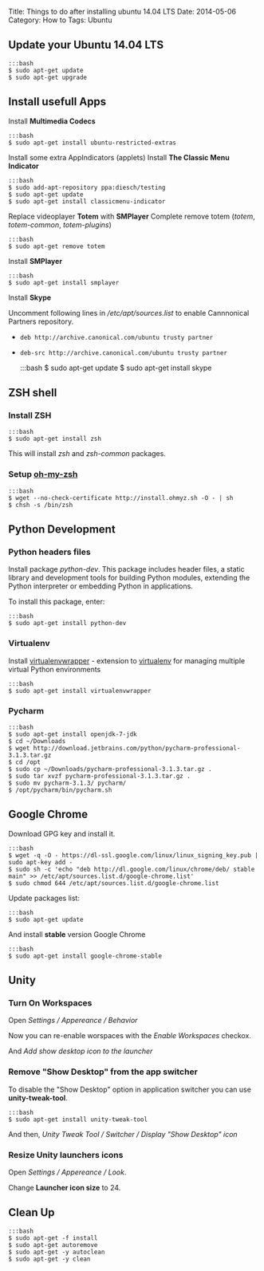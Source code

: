 Title: Things to do after installing ubuntu 14.04 LTS
Date: 2014-05-06
Category: How to
Tags: Ubuntu

## Update your Ubuntu 14.04 LTS

    :::bash
    $ sudo apt-get update 
    $ sudo apt-get upgrade

## Install usefull Apps

Install **Multimedia Codecs**

    :::bash
    $ sudo apt-get install ubuntu-restricted-extras

Install some extra AppIndicators (applets)
Install **The Classic Menu Indicator**

    :::bash
    $ sudo add-apt-repository ppa:diesch/testing
    $ sudo apt-get update
    $ sudo apt-get install classicmenu-indicator

Replace videoplayer **Totem** with **SMPlayer**
Complete remove totem (*totem*, *totem-common*, *totem-plugins*)

    :::bash
    $ sudo apt-get remove totem

Install **SMPlayer**

    :::bash
    $ sudo apt-get install smplayer

Install **Skype**

Uncomment following lines in */etc/apt/sources.list* to enable Cannnonical Partners repository.

- `deb http://archive.canonical.com/ubuntu trusty partner`
- `deb-src http://archive.canonical.com/ubuntu trusty partner`

    :::bash
    $ sudo apt-get update
    $ sudo apt-get install skype
    

## ZSH shell

### Install ZSH

    :::bash
    $ sudo apt-get install zsh

This will install *zsh* and *zsh-common* packages.

### Setup [oh-my-zsh][oh-my-zsh]

    :::bash
    $ wget --no-check-certificate http://install.ohmyz.sh -O - | sh
    $ chsh -s /bin/zsh

## Python Development

### Python headers files
Install package *python-dev*. This package includes header files, a static
library and development tools for building Python modules, extending the
Python interpreter or embedding Python in applications.

To install this package, enter:

    :::bash
    $ sudo apt-get install python-dev

### Virtualenv
Install [virtualenvwrapper][virtualenvwrapper] - extension to [virtualenv][virtualenv]
for managing multiple virtual Python environments

    :::bash
    $ sudo apt-get install virtualenvwrapper

### Pycharm

    :::bash
    $ sudo apt-get install openjdk-7-jdk
    $ cd ~/Downloads
    $ wget http://download.jetbrains.com/python/pycharm-professional-3.1.3.tar.gz
    $ cd /opt
    $ sudo cp ~/Downloads/pycharm-professional-3.1.3.tar.gz .
    $ sudo tar xvzf pycharm-professional-3.1.3.tar.gz .
    $ sudo mv pycharm-3.1.3/ pycharm/
    $ /opt/pycharm/bin/pycharm.sh


## Google Chrome
Download GPG key and install it.

    :::bash
    $ wget -q -O - https://dl-ssl.google.com/linux/linux_signing_key.pub | sudo apt-key add -
    $ sudo sh -c 'echo "deb http://dl.google.com/linux/chrome/deb/ stable main" >> /etc/apt/sources.list.d/google-chrome.list'
    $ sudo chmod 644 /etc/apt/sources.list.d/google-chrome.list

Update packages list:

    :::bash
    $ sudo apt-get update

And install **stable** version Google Chrome

    :::bash
    $ sudo apt-get install google-chrome-stable

## Unity

### Turn On Workspaces
Open *Settings / Appereance / Behavior*

Now you can re-enable worspaces with the *Enable Workspaces* checkox.

And *Add show desktop icon to the launcher*

### Remove "Show Desktop" from the app switcher
To disable the "Show Desktop" option in application
switcher you can use **unity-tweak-tool**.

    :::bash
    $ sudo apt-get install unity-tweak-tool

And then, *Unity Tweak Tool / Switcher / Display "Show Desktop" icon*

### Resize Unity launchers icons
Open *Settings / Appereance / Look*.

Change **Launcher icon size** to 24.



## Clean Up

    :::bash
    $ sudo apt-get -f install
    $ sudo apt-get autoremove
    $ sudo apt-get -y autoclean
    $ sudo apt-get -y clean

[virtualenvwrapper]: http://virtualenvwrapper.readthedocs.org/
[virtualenv]: https://pypi.python.org/pypi/virtualenv
[oh-my-zsh]: http://ohmyz.sh/
